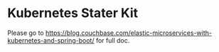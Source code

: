 # Kubernetes Stater Kit

Please go to https://blog.couchbase.com/elastic-microservices-with-kubernetes-and-spring-boot/ for full doc.
